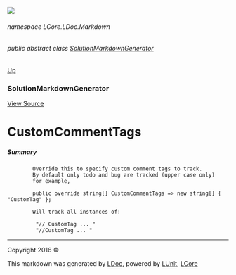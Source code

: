 ![](Content/LDoc-banner-small.png "")

###### namespace LCore.LDoc.Markdown

###### public abstract class [SolutionMarkdownGenerator](docs/SolutionMarkdownGenerator.md)
[Up](docs/SolutionMarkdownGenerator.md)

### SolutionMarkdownGenerator
[View Source](Markdown/Generators/SolutionMarkdownGenerator.cs)

# CustomCommentTags

##### Summary

            Override this to specify custom comment tags to track. 
            By default only todo and bug are tracked (upper case only)
            for example, 
            
            public override string[] CustomCommentTags => new string[] { "CustomTag" };
            
            Will track all instances of:
            
             "// CustomTag ... "
             "//CustomTag ... " 
            
            



---

Copyright 2016 &copy; [](../README.md) [](../TableOfContents.md)

This markdown was generated by [LDoc](https://github.com/CodeSingularity/LDoc), powered by [LUnit](https://github.com/CodeSingularity/LUnit), [LCore](https://github.com/CodeSingularity/LCore)
